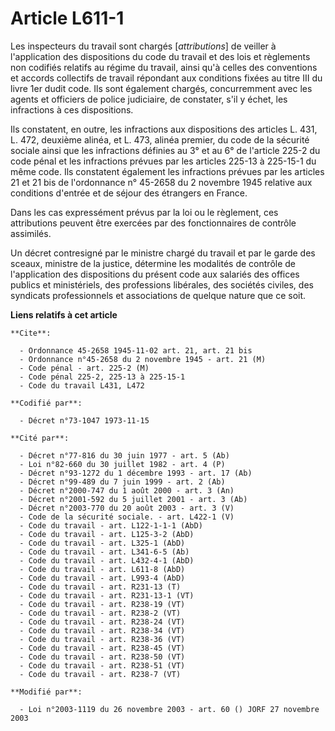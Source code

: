 # Article L611-1

Les inspecteurs du travail sont chargés [*attributions*] de veiller à l'application des dispositions du code du travail et
des lois et règlements non codifiés relatifs au régime du travail, ainsi qu'à celles des conventions et accords collectifs de
travail répondant aux conditions fixées au titre III du livre 1er dudit code. Ils sont également chargés, concurremment avec
les agents et officiers de police judiciaire, de constater, s'il y échet, les infractions à ces dispositions.

Ils constatent, en outre, les infractions aux dispositions des articles L. 431, L. 472, deuxième alinéa, et L. 473, alinéa
premier, du code de la sécurité sociale ainsi que les infractions définies au 3° et au 6° de l'article 225-2 du code pénal et
les infractions prévues par les articles 225-13 à 225-15-1 du même code. Ils constatent également les infractions prévues par
les articles 21 et 21 bis de l'ordonnance n° 45-2658 du 2 novembre 1945 relative aux conditions d'entrée et de séjour des
étrangers en France.

Dans les cas expressément prévus par la loi ou le règlement, ces attributions peuvent être exercées par des fonctionnaires de
contrôle assimilés.

Un décret contresigné par le ministre chargé du travail et par le garde des sceaux, ministre de la justice, détermine les
modalités de contrôle de l'application des dispositions du présent code aux salariés des offices publics et ministériels, des
professions libérales, des sociétés civiles, des syndicats professionnels et associations de quelque nature que ce soit.

**Liens relatifs à cet article**

	**Cite**:

	  - Ordonnance 45-2658 1945-11-02 art. 21, art. 21 bis
	  - Ordonnance n°45-2658 du 2 novembre 1945 - art. 21 (M)
	  - Code pénal - art. 225-2 (M)
	  - Code pénal 225-2, 225-13 à 225-15-1
	  - Code du travail L431, L472

	**Codifié par**:

	  - Décret n°73-1047 1973-11-15

	**Cité par**:

	  - Décret n°77-816 du 30 juin 1977 - art. 5 (Ab)
	  - Loi n°82-660 du 30 juillet 1982 - art. 4 (P)
	  - Décret n°93-1272 du 1 décembre 1993 - art. 17 (Ab)
	  - Décret n°99-489 du 7 juin 1999 - art. 2 (Ab)
	  - Décret n°2000-747 du 1 août 2000 - art. 3 (An)
	  - Décret n°2001-592 du 5 juillet 2001 - art. 3 (Ab)
	  - Décret n°2003-770 du 20 août 2003 - art. 3 (V)
	  - Code de la sécurité sociale. - art. L422-1 (V)
	  - Code du travail - art. L122-1-1-1 (AbD)
	  - Code du travail - art. L125-3-2 (AbD)
	  - Code du travail - art. L325-1 (AbD)
	  - Code du travail - art. L341-6-5 (Ab)
	  - Code du travail - art. L432-4-1 (AbD)
	  - Code du travail - art. L611-8 (AbD)
	  - Code du travail - art. L993-4 (AbD)
	  - Code du travail - art. R231-13 (T)
	  - Code du travail - art. R231-13-1 (VT)
	  - Code du travail - art. R238-19 (VT)
	  - Code du travail - art. R238-2 (VT)
	  - Code du travail - art. R238-24 (VT)
	  - Code du travail - art. R238-34 (VT)
	  - Code du travail - art. R238-36 (VT)
	  - Code du travail - art. R238-45 (VT)
	  - Code du travail - art. R238-50 (VT)
	  - Code du travail - art. R238-51 (VT)
	  - Code du travail - art. R238-7 (VT)

	**Modifié par**:

	  - Loi n°2003-1119 du 26 novembre 2003 - art. 60 () JORF 27 novembre 2003
